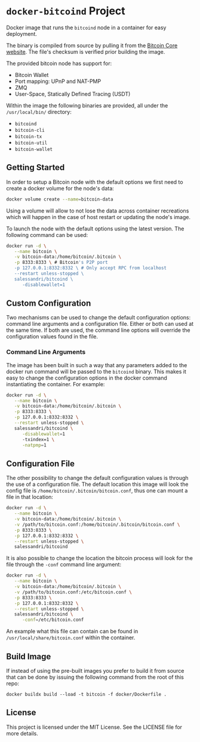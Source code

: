 # `docker-bitcoind` Project

Docker image that runs the `bitcoind` node in a container for easy deployment.

The binary is compiled from source by pulling it from the [Bitcoin Core website](https://bitcoincore.org/).
The file's checksum is verified prior building the image.

The provided bitcoin node has support for:

* Bitcoin Wallet
* Port mapping: UPnP and NAT-PMP
* ZMQ
* User-Space, Statically Defined Tracing (USDT)

Within the image the following binaries are provided, all under the `/usr/local/bin/` directory:

* `bitcoind`
* `bitcoin-cli`
* `bitcoin-tx`
* `bitcoin-util`
* `bitcoin-wallet`

## Getting Started

In order to setup a Bitcoin node with the default options we first need to create a docker volume for the node's data:

```bash
docker volume create --name=bitcoin-data
```

Using a volume will allow to not lose the data across container recreations which will happen in the case of host restart or updating the node's image.

To launch the node with the default options using the latest version. The following command can be used:

```bash
docker run -d \
   --name bitcoin \
   -v bitcoin-data:/home/bitcoin/.bitcoin \
   -p 8333:8333 \ # Bitcoin's P2P port
   -p 127.0.0.1:8332:8332 \ # Only accept RPC from localhost
   --restart unless-stopped \
   salessandri/bitcoind \
      -disablewallet=1
```

## Custom Configuration

Two mechanisms can be used to change the default configuration options: command line arguments and a configuration file.
Either or both can used at the same time. If both are used, the command line options will override the configuration values found in the file.

### Command Line Arguments

The image has been built in such a way that any parameters added to the docker run command will be passed to the `bitcoind` binary. This makes it easy to change the configuration options in the docker command instantiating the container. For example:

```bash
docker run -d \
   --name bitcoin \
   -v bitcoin-data:/home/bitcoin/.bitcoin \
   -p 8333:8333 \
   -p 127.0.0.1:8332:8332 \
   --restart unless-stopped \
   salessandri/bitcoind \
      -disablewallet=1
      -txindex=1 \
      -natpmp=1
```

## Configuration File

The other possibility to change the default configuration values is through the use of a configuration file. The default location this image will look the config file is `/home/bitcoin/.bitcoin/bitcoin.conf`, thus one can mount a file in that location:

```bash
docker run -d \
   --name bitcoin \
   -v bitcoin-data:/home/bitcoin/.bitcoin \
   -v /path/to/bitcoin.conf:/home/bitcoin/.bitcoin/bitcoin.conf \
   -p 8333:8333 \
   -p 127.0.0.1:8332:8332 \
   --restart unless-stopped \
   salessandri/bitcoind
```

It is also possible to change the location the bitcoin process will look for the file through the `-conf` command line argument:

```bash
docker run -d \
   --name bitcoin \
   -v bitcoin-data:/home/bitcoin/.bitcoin \
   -v /path/to/bitcoin.conf:/etc/bitcoin.conf \
   -p 8333:8333 \
   -p 127.0.0.1:8332:8332 \
   --restart unless-stopped \
   salessandri/bitcoind \
      -conf=/etc/bitcoin.conf
```

An example what this file can contain can be found in `/usr/local/share/bitcoin.conf` within the container.

## Build Image

If instead of using the pre-built images you prefer to build it from source that can be done by issuing the following command from the root of this repo:

```
docker buildx build --load -t bitcoin -f docker/Dockerfile .
```

## License

This project is licensed under the MIT License. See the LICENSE file for more details.
